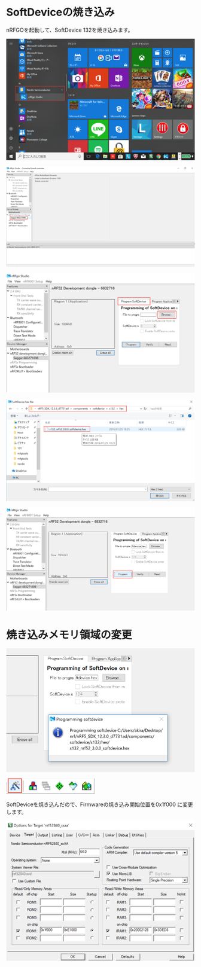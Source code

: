 # SoftDeviceの焼き込み

nRFGOを起動して、SoftDevice 132を焼き込みます。

![](./img/sb_001.png)

![](./img/sb_002.png)

![](./img/sb_003.png)

![](./img/sb_004.png)

![](./img/sb_005.png)

# 焼き込みメモリ領域の変更

![](./img/sb_006.png)

![](./img/sb_007.png)

SoftDeviceを焼き込んだので、Firmwareの焼き込み開始位置を0x1f000 に変更します。

![](./img/sb_008.png)

